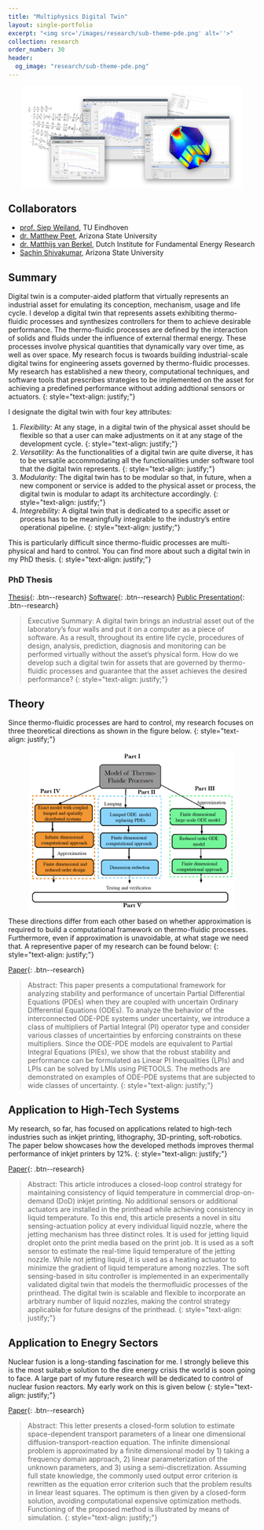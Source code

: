 ```yaml
---
title: "Multiphysics Digital Twin"
layout: single-portfolio
excerpt: "<img src='/images/research/sub-theme-pde.png' alt=''>"
collection: research
order_number: 30
header: 
  og_image: "research/sub-theme-pde.png"
---
```

<img src="/images/research/sub-theme-pde.png" alt="sub-theme-pde" width="450" style="display: block; margin: 0 auto"/> 

## Collaborators
* [prof. Siep Weiland](https://scholar.google.nl/citations?user=y2DLux4AAAAJ&hl=nl), TU Eindhoven
* [dr. Matthew Peet](https://scholar.google.com/citations?user=l7umOqMAAAAJ&hl=en), Arizona State University
* [dr. Matthijs van Berkel](https://scholar.google.com/citations?user=xhmEKnIAAAAJ&hl=en), Dutch Institute for Fundamental Energy Research
* [Sachin Shivakumar](https://scholar.google.com/citations?user=hnPOWoMAAAAJ&hl=en), Arizona State University

## Summary

Digital twin is a computer-aided platform that virtually represents
an industrial asset for emulating its conception, mechanism, usage and life
cycle. I develop
a digital twin that represents assets exhibiting thermo-fluidic processes and synthesizes controllers
for them to achieve desirable performance. The thermo-fluidic processes are
defined by the interaction of solids and fluids under the influence of external
thermal energy. These processes involve physical quantities that dynamically
vary over time, as well as over space. My research focus is twoards building industrial-scale digital twins for engineering assets governed by thermo-fluidic processes. My research has established a new theory,
computational techniques, and software tools that prescribes strategies to be implemented on the asset for achieving a predefined performance without
adding addtional sensors or actuators.
{: style="text-align: justify;"}

I designate the digital twin with four key attributes:
1. *Flexibility:* At any stage, in a digital twin of the
physical asset should be flexible so that a user can make
adjustments on it at any stage of the development cycle.
{: style="text-align: justify;"}
2. *Versatility:* As the functionalities of a digital twin are quite diverse, it has to
be versatile accommodating all the functionalities under software tool that
the digital twin represents.
{: style="text-align: justify;"}
3. *Modularity:* The digital twin has to be modular so that, in future, when a new
component or service is added to the physical asset or process, the digital
twin is modular to adapt its architecture accordingly.
{: style="text-align: justify;"}
4. *Integrebility:* A digital twin that is dedicated to
a specific asset or process has to be meaningfully integrable to the
industry’s entire operational pipeline.
{: style="text-align: justify;"}

This is particularly difficult since thermo-fluidic processes are multi-physical and hard to control. You can find more about such a digital twin in my PhD thesis. 
{: style="text-align: justify;"}

### PhD Thesis
[Thesis](https://research.tue.nl/en/publications/a-digital-twin-for-controlling-thermo-fluidic-processes){: .btn--research} [Software](http://control.asu.edu/pietools/){: .btn--research} [Public Presentation](https://www.youtube.com/watch?v=h9y8sntrbBI){: .btn--research}

> Executive Summary: A digital twin brings an industrial asset out of the laboratory’s four walls and
put it on a computer as a piece of software. As a result, throughout its entire life
cycle, procedures of design, analysis, prediction, diagnosis and monitoring can be
performed virtually without the asset’s physical form. How do we develop such a
digital twin for assets that are governed by thermo-fluidic processes and guarantee
that the asset achieves the desired performance?
{: style="text-align: justify;"}



## Theory
Since thermo-fluidic processes are hard to control, my research focuses on three theoretical directions as shown in the figure below. 
{: style="text-align: justify;"}

<img src="/images/research/threeways-pde.png" alt="threeways-pde" width="420" style="display: block; margin: 0 auto"/> 

These directions differ from each other based on whether approximation is required to build a computational framework on thermo-fluidic processes. Furthermore, even if approximation is unavoidable, at what stage we need that. A representive paper of my research can be found below:
{: style="text-align: justify;"}

[Paper](https://ieeexplore.ieee.org/abstract/document/9303892){: .btn--research}

> Abstract: This paper presents a computational framework for analyzing stability and performance of uncertain Partial Differential Equations (PDEs) when they are coupled with uncertain Ordinary Differential Equations (ODEs). To analyze the behavior of the interconnected ODE-PDE systems under uncertainty, we introduce a class of multipliers of Partial Integral (PI) operator type and consider various classes of uncertainties by enforcing constraints on these multipliers. Since the ODE-PDE models are equivalent to Partial Integral Equations (PIEs), we show that the robust stability and performance can be formulated as Linear PI Inequalities (LPIs) and LPIs can be solved by LMIs using PIETOOLS. The methods are demonstrated on examples of ODE-PDE systems that are subjected to wide classes of uncertainty.
{: style="text-align: justify;"}


## Application to High-Tech Systems
My research, so far, has focused on applications related to high-tech industries such as inkjet printing, lithography, 3D-printing, soft-robotics. The paper below showcases how the developed methods improves thermal performance of inkjet printers by 12%. 
{: style="text-align: justify;"}

[Paper](https://ieeexplore.ieee.org/document/9465747){: .btn--research}

> Abstract: This article introduces a closed-loop control strategy for maintaining consistency of liquid temperature in commercial drop-on-demand (DoD) inkjet printing. No additional sensors or additional actuators are installed in the printhead while achieving consistency in liquid temperature. To this end, this article presents a novel in situ sensing-actuation policy at every individual liquid nozzle, where the jetting mechanism has three distinct roles. It is used for jetting liquid droplet onto the print media based on the print job. It is used as a soft sensor to estimate the real-time liquid temperature of the jetting nozzle. While not jetting liquid, it is used as a heating actuator to minimize the gradient of liquid temperature among nozzles. The soft sensing-based in situ controller is implemented in an experimentally validated digital twin that models the thermofluidic processes of the printhead. The digital twin is scalable and flexible to incorporate an arbitrary number of liquid nozzles, making the control strategy applicable for future designs of the printhead.
{: style="text-align: justify;"}


## Application to Enegry Sectors
Nuclear fusion is a long-standing fascination for me. I strongly believe this is the most suitab;e solution to the dire energy crisis the world is soon going to face. A large part of my future research will be dedicated to control of nuclear fusion reactors. My early work on this is given below
{: style="text-align: justify;"}

[Paper](https://ieeexplore.ieee.org/document/9284622){: .btn--research}

> Abstract: This letter presents a closed-form solution to estimate space-dependent transport parameters of a linear one dimensional diffusion-transport-reaction equation. The infinite dimensional problem is approximated by a finite dimensional model by 1) taking a frequency domain approach, 2) linear parameterization of the unknown parameters, and 3) using a semi-discretization. Assuming full state knowledge, the commonly used output error criterion is rewritten as the equation error criterion such that the problem results in linear least squares. The optimum is then given by a closed-form solution, avoiding computational expensive optimization methods. Functioning of the proposed method is illustrated by means of simulation.
{: style="text-align: justify;"}